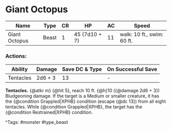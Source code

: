 # Giant Octopus

| Name | Type | CR | HP | AC | Speed |
|------|------|----|----|----|-------|
| Giant Octopus | Beast | 1 | 45 (7d10 + 7) | 11 | walk: 10 ft., swim: 60 ft. |

### Actions:

| Ability | Damage | Save DC & Type | On Successful Save |
|---------|--------|----------------|--------------------|
| Tentacles | 2d6 + 3 | 13 | - |


**Tentacles.** {@atkr m} {@hit 5}, reach 10 ft. {@h}10 ({@damage 2d6 + 3}) Bludgeoning damage. If the target is a Medium or smaller creature, it has the {@condition Grappled|XPHB} condition (escape {@dc 13}) from all eight tentacles. While {@condition Grappled|XPHB}, the target has the {@condition Restrained|XPHB} condition.

^Tags: #monster #type_beast